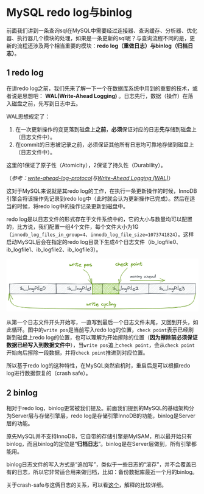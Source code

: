 # MySQL redo log与binlog

前面我们讲到一条查询sql在MySQL中需要经过连接器、查询缓存、分析器、优化器、执行器几个模块的处理，如果是一条更新的sql呢？与查询流程不同的是，更新的流程还涉及两个相当重要的模块：**redo log（重做日志）**与**binlog（归档日志）**。

## 1 redo log

在讲redo log之前，我们先来了解一下一个在数据库系统中用到的重要的技术，或者说是思想吧： **WAL(Write-Ahead Logging)** 。日志先行，数据（操作）在落入磁盘之前，先写到日志中去。

WAL思想规定了：

1. 在一次更新操作的变更落到磁盘上**之前**，**必须**保证对应的日志**先**存储到磁盘上（日志文件中）。
2. 在commit的日志被记录之前，必须保证其他所有日志均可靠地存储到磁盘上（日志文件中）。

这里的1保证了原子性（Atomicity），2保证了持久性（Durability）。

（*参考：[write-ahead-log-protocol](https://image1.slideserve.com/2209292/write-ahead-log-protocol-l.jpg)*与*[Write-Ahead Logging (WAL)](https://dsf.berkeley.edu/topics/lecs/dbprimer/sld075.htm)*）

这对于MySQL来说就是其redo log的工作，在执行一条更新操作的时候，InnoDB引擎会将该操作先记录到redo log中（此时就会认为更新操作已完成）。然后在适当的时候，将redo log中的操作记录更新到磁盘中。

redo log是以日志文件的形式存在于文件系统中的，它的大小与数量均可以配置的，比方说，我们配置一组4个文件，每个文件大小为1G（`innodb_log_files_in_group=4`、`innodb_log_file_size=1073741824`）。这样启动MySQL后会在指定的redo log目录下生成4个日志文件（ib_logfile0、ib_logfile1、ib_logfile2、ib_logfile3）。

![image-20211013151931043](assets/image-20211013151931043.png)

从第一个日志文件开头开始写，一直写到最后一个日志文件末尾，又回到开头，如此循环。图中的`write pos`是当前写入redo log的位置，`check point`表示已经刷新到磁盘上redo log的位置，也可以理解为开始擦除的位置（**因为擦除前必须保证数据已经写入到数据文件中**），当`write pos`追上`check point`，会从`check point`开始向后擦除一段数据，并将`check point`推进到对应位置。

所以基于redo log的这种特性，在MySQL突然宕机时，重启后是可以根据redo log进行数据恢复的（crash safe）。

## 2 binlog

相对于redo log，binlog更常被我们提及。前面我们提到的MySQL的基础架构分为Server层与存储引擎层，redo log是存储引擎InnoDB的功能，binlog是Server层的功能。

原先MySQL并不支持InnoDB，它自带的存储引擎是MyISAM，所以最开始只有binlog，而且binlog的定位是“**归档日志**”。binlog是在Server层做到，所有引擎都能用。

binlog日志文件的写入方式是“追加写”，类似于一些日志的“滚存”，并不会覆盖已有的日志，所以它非常适合用来做归档，比如：备份数据库最近一个月的binlog。



关于crash-safe与这俩日志的关系，可以看[这个](https://blog.csdn.net/shaochenshuo/article/details/73239949)，解释的比较详细。


